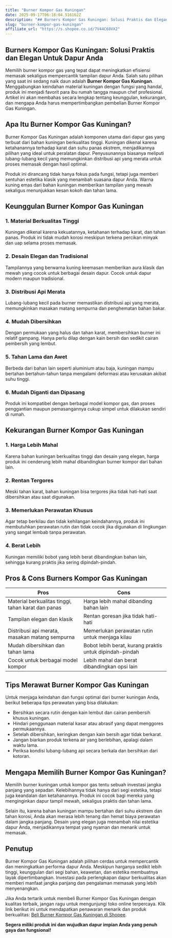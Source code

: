 ```yaml
---
title: "Burner Kompor Gas Kuningan"
date: 2025-09-17T06:18:04.516162Z
description: "## Burners Kompor Gas Kuningan: Solusi Praktis dan Elegan Untuk Dapur Anda..."
slug: "burner-kompor-gas-kuningan"
affiliate_url: "https://s.shopee.co.id/7V44C68VX2"
---
```

## Burners Kompor Gas Kuningan: Solusi Praktis dan Elegan Untuk Dapur Anda

Memilih burner kompor gas yang tepat dapat meningkatkan efisiensi memasak sekaligus mempercantik tampilan dapur Anda. Salah satu pilihan yang saat ini sedang naik daun adalah **Burner Kompor Gas Kuningan**. Menggabungkan keindahan material kuningan dengan fungsi yang handal, produk ini menjadi favorit para ibu rumah tangga maupun chef profesional. Artikel ini akan membahas secara lengkap tentang keunggulan, kekurangan, dan mengapa Anda harus mempertimbangkan pembelian Burner Kompor Gas Kuningan.

## Apa Itu Burner Kompor Gas Kuningan?

Burner Kompor Gas Kuningan adalah komponen utama dari dapur gas yang terbuat dari bahan kuningan berkualitas tinggi. Kuningan dikenal karena ketahanannya terhadap karat dan suhu panas ekstrem, menjadikannya pilihan yang ideal untuk peralatan dapur. Penyusunannya biasanya meliputi lubang-lubang kecil yang memungkinkan distribusi api yang merata untuk proses memasak dengan hasil optimal.

Produk ini dirancang tidak hanya fokus pada fungsi, tetapi juga memberi sentuhan estetika klasik yang menambah suasana dapur Anda. Warna kuning emas dari bahan kuningan memberikan tampilan yang mewah sekaligus menunjukkan kesan kokoh dan tahan lama.

## Keunggulan Burner Kompor Gas Kuningan

### 1. Material Berkualitas Tinggi
Kuningan dikenal karena kekuatannya, ketahanan terhadap karat, dan tahan panas. Produk ini tidak mudah korosi meskipun terkena percikan minyak dan uap selama proses memasak.

### 2. Desain Elegan dan Tradisional
Tampilannya yang berwarna kuning keemasan memberikan aura klasik dan mewah yang cocok untuk berbagai desain dapur. Cocok untuk dapur modern maupun tradisional.

### 3. Distribusi Api Merata
Lubang-lubang kecil pada burner memastikan distribusi api yang merata, memungkinkan masakan matang sempurna dan penghematan bahan bakar.

### 4. Mudah Dibersihkan
Dengan permukaan yang halus dan tahan karat, membersihkan burner ini relatif gampang. Hanya perlu dilap dengan kain bersih dan sedikit cairan pembersih yang lembut.

### 5. Tahan Lama dan Awet
Berbeda dari bahan lain seperti aluminium atau baja, kuningan mampu bertahan bertahun-tahun tanpa mengalami deformasi atau kerusakan akibat suhu tinggi.

### 6. Mudah Diganti dan Dipasang
Produk ini kompatibel dengan berbagai model kompor gas, dan proses penggantian maupun pemasangannya cukup simpel untuk dilakukan sendiri di rumah.

## Kekurangan Burner Kompor Gas Kuningan

### 1. Harga Lebih Mahal
Karena bahan kuningan berkualitas tinggi dan desain yang elegan, harga produk ini cenderung lebih mahal dibandingkan burner kompor dari bahan lain.

### 2. Rentan Tergores
Meski tahan karat, bahan kuningan bisa tergores jika tidak hati-hati saat dibersihkan atau saat digunakan.

### 3. Memerlukan Perawatan Khusus
Agar tetap berkilau dan tidak kehilangan keindahannya, produk ini membutuhkan perawatan rutin dan tidak cocok jika digunakan di lingkungan yang sangat lembab tanpa perawatan.

### 4. Berat Lebih
Kuningan memiliki bobot yang lebih berat dibandingkan bahan lain, sehingga kurang praktis jika sering dipindah-pindah.

## Pros & Cons Burners Kompor Gas Kuningan

| **Pros**                                           | **Cons**                                               |
|---------------------------------------------------|-----------------------------------------------------|
| Material berkualitas tinggi, tahan karat dan panas| Harga lebih mahal dibanding bahan lain             |
| Tampilan elegan dan klasik                        | Rentan goresan jika tidak hati-hati               |
| Distribusi api merata, masakan matang sempurna   | Memerlukan perawatan rutin untuk menjaga kilau |
| Mudah dibersihkan dan tahan lama                   | Bobot lebih berat, kurang praktis untuk dipindah-pindah|
| Cocok untuk berbagai model kompor                | Lebih mahal dan berat dibandingkan opsi lain     |

## Tips Merawat Burner Kompor Gas Kuningan

Untuk menjaga keindahan dan fungsi optimal dari burner kuningan Anda, berikut beberapa tips perawatan yang bisa dilakukan:

- Bersihkan secara rutin dengan kain lembut dan cairan pembersih khusus kuningan.
- Hindari penggunaan material kasar atau abrasif yang dapat menggores permukaannya.
- Setelah dibersihkan, keringkan dengan kain bersih agar tidak berkarat.
- Jangan biarkan produk terkena air yang berlebihan, apalagi dalam waktu lama.
- Periksa kondisi lubang-lubang api secara berkala dan bersihkan dari kotoran.

## Mengapa Memilih Burner Kompor Gas Kuningan?

Memilih burner kuningan untuk kompor gas tentu sebuah investasi jangka panjang yang sepadan. Kelebihannya tidak hanya dari segi estetika, tetapi juga keandalan dan ketahanannya. Produk ini cocok bagi mereka yang menginginkan dapur tampil mewah, sekaligus praktis dan tahan lama.

Selain itu, karena bahan kuningan mampu bertahan dari suhu ekstrem dan tahan korosi, Anda akan merasa lebih tenang dan hemat biaya perawatan dalam jangka panjang. Desain yang elegan juga menambah nilai estetika dapur Anda, menjadikannya tempat yang nyaman dan menarik untuk memasak.

## Penutup

Burner Kompor Gas Kuningan adalah pilihan cerdas untuk mempercantik dan meningkatkan performa dapur Anda. Meskipun harganya sedikit lebih tinggi, keunggulan dari segi bahan, keawetan, dan estetika membuatnya layak dipertimbangkan. Investasi pada perlengkapan dapur berkualitas akan memberi manfaat jangka panjang dan pengalaman memasak yang lebih menyenangkan.

Jika Anda tertarik untuk membeli Burner Kompor Gas Kuningan dengan kualitas terbaik, jangan ragu untuk mengunjungi toko online terpercaya. Klik link berikut ini untuk mendapatkan penawaran menarik dan produk berkualitas: [Beli Burner Kompor Gas Kuningan di Shopee](https://s.shopee.co.id/7V44C68VX2).

**Segera miliki produk ini dan wujudkan dapur impian Anda yang penuh gaya dan fungsional!**